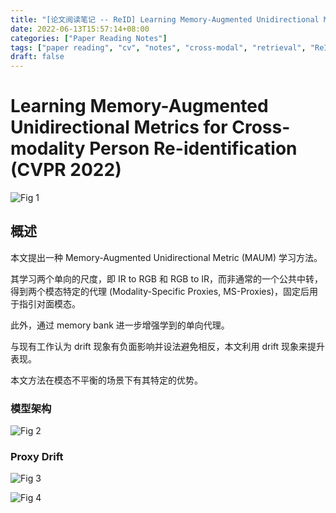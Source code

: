 ```yaml
---
title: "[论文阅读笔记 -- ReID] Learning Memory-Augmented Unidirectional Metrics for ReID (CVPR 2022)"
date: 2022-06-13T15:57:14+08:00
categories: ["Paper Reading Notes"]
tags: ["paper reading", "cv", "notes", "cross-modal", "retrieval", "ReID"]
draft: false
---
```


# Learning Memory-Augmented Unidirectional Metrics for Cross-modality Person Re-identification (CVPR 2022)

![Fig 1](/images/2022/PRN234/1.png)

## 概述

本文提出一种 Memory-Augmented Unidirectional Metric (MAUM) 学习方法。

其学习两个单向的尺度，即 IR to RGB 和 RGB to IR，而非通常的一个公共中转，得到两个模态特定的代理 (Modality-Specific Proxies, MS-Proxies)，固定后用于指引对面模态。   

此外，通过 memory bank 进一步增强学到的单向代理。  

与现有工作认为 drift 现象有负面影响并设法避免相反，本文利用 drift 现象来提升表现。  

本文方法在模态不平衡的场景下有其特定的优势。  

### 模型架构

![Fig 2](/images/2022/PRN234/2.png)

### Proxy Drift

![Fig 3](/images/2022/PRN234/3.png)

![Fig 4](/images/2022/PRN234/4.png)
